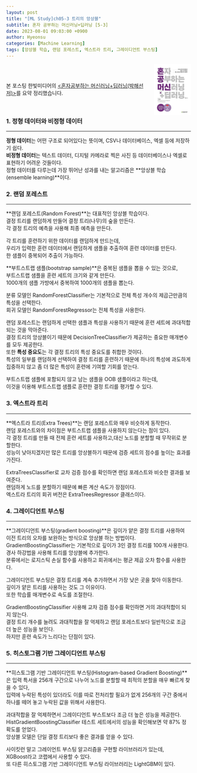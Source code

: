 ```yaml
---
layout: post
title: "[ML Study]ch05-3 트리의 앙상블"
subtitle: 혼자 공부하는 머신러닝+딥러닝 [5-3]
date: 2023-08-01 09:03:00 +0900
author: Hyeonsu
categories: [Machine Learning]
tags: [앙상블 학습, 랜덤 포레스트, 엑스트라 트리, 그레이디언트 부스팅]
---
```

<body>
    <img
    src="/assets/images/post/book_banner.jpg"
    align="right"
    width="20%"
    height="27.2%"
    />
    <br><br>
    <p>본 포스팅 한빛미디어의 <a href="https://product.kyobobook.co.kr/detail/S000001810330"><혼자공부하는 머신러닝+딥러닝(박해선 저)></a>를 요약 정리했습니다.</p>
</body>
<br>

### 1. 정형 데이터와 비정형 데이터 
---------------------------

**정형 데이터**는 어떤 구조로 되어있다는 뜻이며, CSV나 데이터베이스, 엑셀 등에 저장하기 쉽다.
<br>**비정형 데이터**는 텍스트 데이터, 디지털 카메라로 찍은 사진 등 데이터베이스나 엑셀로 표현하기 어려운 것들이다.
<br>
정형 데이터를 다루는데 가장 뛰어난 성과를 내는 알고리즘은 **앙상블 학습(ensemble learning)**이다.

### 2. 랜덤 포레스트
---------------------------

**랜덤 포레스트(Random Forest)**는 대표적인 앙상블 학습이다.
<br>결정 트리를 랜덤하게 만들어 결정 트리(나무)의 숲을 만든다.
<br>각 결정 트리의 예측을 사용해 최종 예측을 만든다.

각 트리를 훈련하기 위한 데이터를 랜덤하게 만드는데,
<br>우리가 입력한 훈련 데이터에서 랜덤하게 샘플을 추출하여 훈련 데이터를 만든다.
<br>한 샘플이 중복되어 추출이 가능하다.

**부트스트랩 샘플(bootstrap sample)**은 중복된 샘플을 뽑을 수 있는 것으로,
<br>부트스트랩 샘플을 훈련 세트의 크기와 같게 만든다.
<br>1000개의 샘플 가방에서 중복하여 1000개의 샘플을 뽑는다.

분류 모델인 RandomForestClassifier는 기본적으로 전체 특성 개수의 제곱근만큼의 특성을 선택한다.
<br>회귀 모델인 RandomForestRegressor는 전체 특성을 사용한다.

랜덤 포레스트는 랜덤하게 선택한 샘플과 특성을 사용하기 때문에 훈련 세트에 과대적합되는 것을 막아준다.
<br>결정 트리의 앙상블이기 때문에 DecisionTreeClassifier가 제공하는 중요한 매개변수를 모두 제공한다.
<br>또한 **특성 중요도**는 각 결정 트리의 특성 중요도를 취합한 것이다.
<br>특성의 일부를 랜덤하게 선택하여 결정 트리를 훈련하기 때문에 하나의 특성에 과도하게 집중하지 않고 좀 더 많은 특성이 훈련에 기여할 기회를 얻는다.

부트스트랩 샘플에 포함되지 않고 남는 샘플을 OOB 샘플이라고 하는데,
<br>이것을 이용해 부트스트랩 샘플로 훈련한 결정 트리를 평가할 수 있다.


### 3. 엑스트라 트리
---------------------------

**엑스트라 트리(Extra Trees)**는 랜덤 포레스트와 매우 비슷하게 동작한다.
<br>랜덤 포레스트와의 차이점은 부트스트랩 샘플을 사용하지 않는다는 점이 있다.
<br> 각 결정 트리를 만들 때 전체 훈련 세트를 사용하고,대신 노드를 분할할 때 무작위로 분할한다.
<br> 성능이 낮아지겠지만 많은 트리를 앙상블하기 때문에 검증 세트의 점수를 높이는 효과를 가진다.

ExtraTreesClassifier로 교차 검증 점수를 확인하면 랜덤 포레스트와 비슷한 결과를 보여준다.
<br>랜덤하게 노드를 분할하기 때문에 빠른 계산 속도가 장점이다.
<br>엑스트라 트리의 회귀 버전은 ExtraTreesRegressor 클래스이다.


### 4. 그레이디언트 부스팅
---------------------------

**그레이디언트 부스팅(gradient boosting)**은 깊이가 얕은 결정 트리를 사용하여 이전 트리의 오차를 보완하는 방식으로 앙상블 하는 방법이다.
<br>GradientBoostingClassifier는 기본적으로 깊이가 3인 결정 트리를 100개 사용한다.
<br>경사 하강법을 사용해 트리를 앙상블에 추가한다.
<br>분류에서는 로지스틱 손실 함수를 사용하고 회귀에서는 평균 제곱 오차 함수를 사용한다.

그레이디언트 부스팅은 결정 트리를 계속 추가하면서 가장 낮은 곳을 찾아 이동한다.
<br>깊이가 얕은 트리를 사용하는 것도 그 이유이다.
<br>또한 학습률 매개변수로 속도를 조절한다.

GradientBoostingClassifier 사용해 교차 검증 점수를 확인하면 거의 과대적합이 되지 않는다.
<br>결정 트리 개수를 늘려도 과대적합을 잘 억제하고 랜덤 포레스트보다 일반적으로 조금 더 높은 성능을 보인다. 
<br>하지만 훈련 속도가 느리다는 단점이 있다.

### 5. 히스토그램 기반 그레이디언트 부스팅
---------------------------

**히스토그램 기반 그레이디언트 부스팅(Histogram-based Gradient Boosting)**은 입력 특서을 256개 구간으로 나누어 노드를 분할할 때 최적의 분할을 매우 빠르게 찾을 수 있다,
<br>입력에 누락된 특성이 있더라도 이를 따로 전처리할 필요가 없게 256개의 구간 중에서 하나를 떼어 놓고 누락된 값을 위해서 사용한다.

과대적합을 잘 억제하면서 그레이디언트 부스트보다 조금 더 높은 성능을 제공한다.
<br>HistGradientBoostingClassifier 테스트 세트에서의 성능을 확인해보면 약 87% 정확도를 얻었다.
<br>앙상블 모델은 단일 결정 트리보다 좋은 결과를 얻을 수 있다.

사이킷런 말고 그레이언트 부스팅 알고리즘을 구현할 라이브러리가 있는데,
<br>XGBoost라고 코랩에서 사용할 수 있다.
<br>또 다른 히스토그램 기반 그레이디언트 부스팅 라이브러리는 LightGBM이 있다.